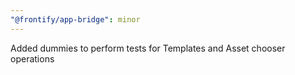 ```yaml
---
"@frontify/app-bridge": minor
---
```


Added dummies to perform tests for Templates and Asset chooser operations
